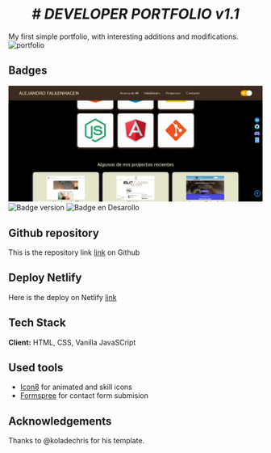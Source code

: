 ## <h1 align="center"> <em> # DEVELOPER PORTFOLIO v1.1 </em> </h1>

My first simple portfolio, with interesting additions and modifications.
![portfolio](https://github.com/Afalkenhagen/PortfolioDev/assets/89615151/fd898d33-d960-4168-a135-080694e00f9a)
## Badges
![portfolio image](/img/portfolio.webp)
![Badge version](https://img.shields.io/badge/version-vanillajs%201.1-blue)
![Badge en Desarollo](https://img.shields.io/badge/status-in%20developing-yellowgreen)
## Github repository
This is the repository link [link](https://github.com/Afalkenhagen/PortfolioDev) on Github
## Deploy Netlify
Here is the deploy on Netlify [link](https://afalkenhagen.netlify.app/)
## Tech Stack
**Client:** HTML, CSS, Vanilla JavaSCript
## Used tools
- [Icon8](https://icons8.com/) for animated and skill icons
- [Formspree](https://formspree.io/) for contact form submision
## Acknowledgements
Thanks to @koladechris for his template.

